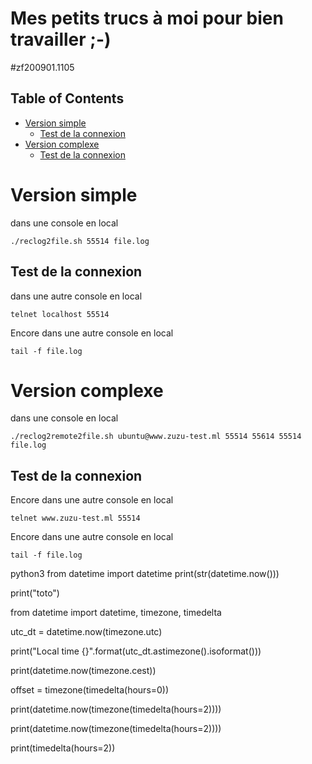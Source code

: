 # Mes petits trucs à moi pour bien travailler ;-)
#zf200901.1105

<!-- TOC titleSize:2 tabSpaces:2 depthFrom:1 depthTo:6 withLinks:1 updateOnSave:1 orderedList:0 skip:2 title:1 charForUnorderedList:* -->
## Table of Contents
* [Version simple](#version-simple)
  * [Test de la connexion](#test-de-la-connexion)
* [Version complexe](#version-complexe)
  * [Test de la connexion](#test-de-la-connexion)
<!-- /TOC -->

# Version simple
dans une console en local
```
./reclog2file.sh 55514 file.log
```

## Test de la connexion
dans une autre console en local
```
telnet localhost 55514
```
Encore dans une autre console en local
```
tail -f file.log
```


# Version complexe
dans une console en local
```
./reclog2remote2file.sh ubuntu@www.zuzu-test.ml 55514 55614 55514 file.log
```

## Test de la connexion
Encore dans une autre console en local
```
telnet www.zuzu-test.ml 55514
```
Encore dans une autre console en local
```
tail -f file.log
```

python3
from datetime import datetime
print(str(datetime.now()))

print("toto")


from datetime import datetime, timezone, timedelta

utc_dt = datetime.now(timezone.utc)

print("Local time {}".format(utc_dt.astimezone().isoformat()))

print(datetime.now(timezone.cest))

offset = timezone(timedelta(hours=0))

print(datetime.now(timezone(timedelta(hours=2))))

print(datetime.now(timezone(timedelta(hours=2))))

print(timedelta(hours=2))